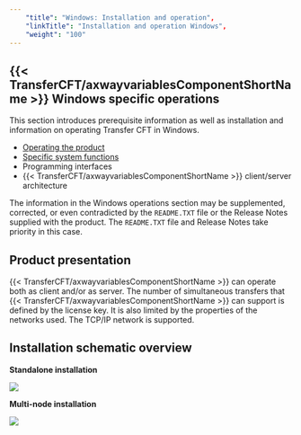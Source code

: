 ```yaml
---
    "title": "Windows: Installation and operation",
    "linkTitle": "Installation and operation Windows",
    "weight": "100"
---
```

<span id="Specifications_and_Prerequisites_for_CFT_Windows"></span>

{{< TransferCFT/axwayvariablesComponentShortName  >}} Windows specific operations
--------------------------------------------------------------------------------------

This section introduces prerequisite information as well as installation and information on operating Transfer CFT in Windows.

- [Operating the product](windows_install_start_here/running_cft_for_the_first_time_windows)
- [Specific system
    functions](windows_install_start_here/specific_system_functions)
- Programming
    interfaces
- {{< TransferCFT/axwayvariablesComponentShortName  >}}
    client/server architecture

The information in the Windows operations section
may be supplemented, corrected, or even contradicted by the
`README.TXT` file or the Release Notes supplied with the product. The `README.TXT` file and Release Notes take priority in this case.

<span id="Product_presentation"></span>

Product presentation
--------------------

{{< TransferCFT/axwayvariablesComponentShortName  >}} can operate both as client and/or as server. The
number of simultaneous transfers that {{< TransferCFT/axwayvariablesComponentShortName  >}} can support
is defined by the license key. It is also limited by the properties of
the networks used. The TCP/IP network is supported.

Installation schematic overview
-------------------------------

****Standalone installation****

![](/Images/TransferCFT/install01_(2).png)

****Multi-node installation****

****![](/Images/TransferCFT/install_multi.png)****
